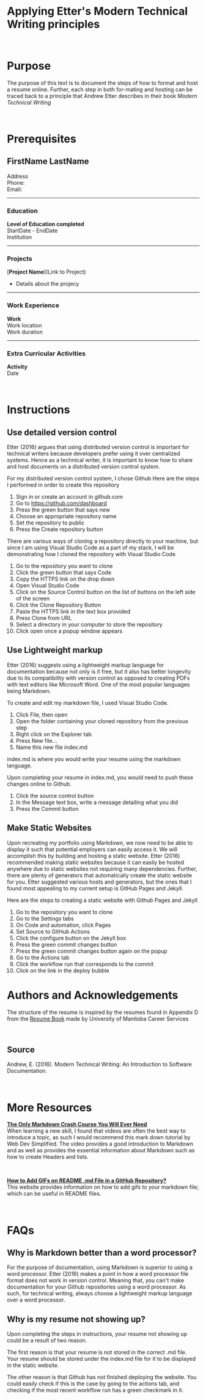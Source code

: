 # Applying Etter's Modern Technical Writing principles

<br />

# Purpose
The purpose of this text is to document the steps of how to format and host a resume online. Further, each step in both for-mating and hosting can be traced back to a principle that Andrew Etter describes in their book *Modern Technical Writing* 

<br />

# Prerequisites
## FirstName LastName
Address \
Phone: \
Email:

---

### Education
**Level of Education completed** \
StartDate - EndDate \
Institution

---

### Projects
[**Project Name**](Link to Project)
* Details about the projecy

---

### Work Experience
**Work** \
Work location \
Work duration


---

### Extra Curricular Activities
**Activity** \
Date

<br />

# Instructions
## Use detailed version control
Etter (2016) argues that using distributed version control is important for technical writers because developers prefer using it over centralized systems. Hence as a technical writer, it is important to know how to share and host documents on a distributed version control system.

For my distributed version control system, I chose Github Here are the steps I performed in order to create this repository
1. Sign in or create an account in github.com
2. Go to https://github.com/dashboard
3. Press the green button that says new
4. Choose an appropriate repository name
5. Set the repository to public
6. Press the Create repository button

There are various ways of cloning a repository directly to your machine, but since I am using Visual Studio Code as a part of my stack, I will be demonstrating how I cloned the repository with Visual Studio Code
1. Go to the repository you want to clone
2. Click the green button that says Code
3. Copy the HTTPS link on the drop down
4. Open Visual Studio Code
5. Click on the Source Control button on the list of buttons on the left side of the screen
6. Click the Clone Repository Button
7. Paste the HTTPS link in the text box provided
8. Press Clone from URL
9. Select a directory in your computer to store the repository
10. Click open once a popup window appears

## Use Lightweight markup

Etter (2016) suggests using a lightweight markup language for documentation because not only is it free, but it also has better longevity due to its compatibility with version control as opposed to creating PDFs with text editors like Microsoft Word. One of the most popular languages being Markdown.

To create and edit my markdown file, I used Visual Studio Code. 
1. Click File, then open
2. Open the folder containing your cloned repository from the previous step
3. Right click on the Explorer tab
4. Press New file...
5. Name this new file index.md

index.md is where you would write your resume using the markdown language.

Upon completing your resume in index.md, you would need to push these changes online to Github.
1. Click the source control button
2. In the Message text box, write a message detailing what you did
3. Press the Commit button
   
## Make Static Websites

Upon recreating my portfolio using Markdown, we now need to be able to display it such that potential employers can easily access it. We will accomplish this by building and hosting a static website. Etter (2016) recommended making static websites because it can easily be hosted anywhere due to static websites not requiring many dependencies. Further, there are plenty of generators that automatically create the static website for you. Etter suggested various hosts and generators, but the ones that I found most appealing to my current setup is GitHub Pages and Jekyll.

Here are the steps to creating a static website with Github Pages and Jekyll
1. Go to the repository you want to clone
2. Go to the Settings tabs
3. On Code and automation, click Pages
4. Set Source to GitHub Actions
5. Click the configure button on the Jekyll box
6. Press the green commit changes button
7. Press the green commit changes button again on the popup
8. Go to the Actions tab
9. Click the workflow run that corresponds to the commit
10.  Click on the link in the deploy bubble

# Authors and Acknowledgements
The structure of the resume is inspired by the resumes found in Appendix D from the [Resume Book](https://www.umanitoba.ca/career-services/sites/career-services/files/2021-05/Online_Resume_Book.pdf) made by University of Manitoba Career Services

<br />

## Source
Andrew, E. (2016). Modern Technical Writing: An Introduction to Software Documentation. 

<br />

# More Resources
[**The Only Markdown Crash Course You Will Ever Need**](https://www.youtube.com/watch?v=_PPWWRV6gbA) \
When learning a new skill, I found that videos are often the best way to introduce a topic, as such I would recommend this  mark down tutorial by Web Dev Simplified. The video provides a good introduction to Markdown and as well as provides the essential information about Markdown such as how to create Headers and lists. 

<br />

[**How to Add GIFs on README .md File in a GitHub Repository?**](https://www.geeksforgeeks.org/how-to-add-gifs-on-readme-md-file-in-a-github-repository/) \
This website provides information on how to add gifs to your markdown file; which can be useful in README files.

<br />

# FAQs
## Why is Markdown better than a word processor?
For the purpose of documentation, using Markdown is superior to using a word processor. Etter (2016) makes a point in how a word processor file format does not work in version control. Meaning that, you can't make documentation for your Github repositories using a word processor. As such, for technical writing, always choose a lightweight markup language over a word processor.

## Why is my resume not showing up?
Upon completing the steps in instructions, your resume not showing up could be a result of two reason.

The first reason is that your resume is not stored in the correct .md file. Your resume should be stored under the index.md file for it to be displayed in the static website.

The other reason is that Github has not finished deploying the website. You could easily check if this is the case by going to the actions tab, and checking if the most recent workflow run has a green checkmark in it.